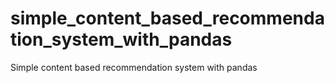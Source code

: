 # simple_content_based_recommendation_system_with_pandas
Simple content based recommendation system with pandas
